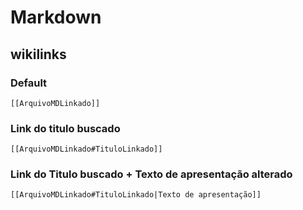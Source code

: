 # Markdown

## wikilinks

### Default
```[[ArquivoMDLinkado]]```

### Link do titulo buscado
```[[ArquivoMDLinkado#TituloLinkado]]```

### Link do Titulo buscado + Texto de apresentação alterado
```[[ArquivoMDLinkado#TituloLinkado|Texto de apresentação]]```